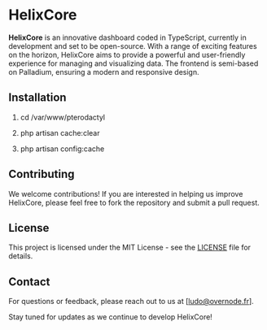 # HelixCore

**HelixCore** is an innovative dashboard coded in TypeScript, currently in development and set to be open-source. With a range of exciting features on the horizon, HelixCore aims to provide a powerful and user-friendly experience for managing and visualizing data. The frontend is semi-based on Palladium, ensuring a modern and responsive design.

## Installation

1. cd /var/www/pterodactyl

2. php artisan cache:clear

3. php artisan config:cache

## Contributing

We welcome contributions! If you are interested in helping us improve HelixCore, please feel free to fork the repository and submit a pull request.

## License

This project is licensed under the MIT License - see the [LICENSE](LICENSE) file for details.

## Contact

For questions or feedback, please reach out to us at [ludo@overnode.fr].

Stay tuned for updates as we continue to develop HelixCore!
